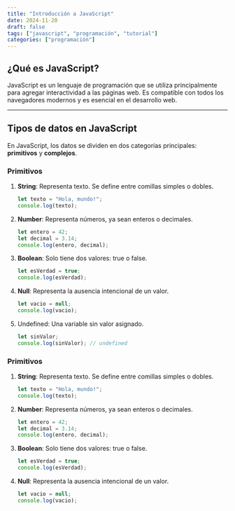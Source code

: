 ```yaml
---
title: "Introducción a JavaScript"
date: 2024-11-20
draft: false
tags: ["javascript", "programación", "tutorial"]
categories: ["programación"]
---
```


## **¿Qué es JavaScript?**

JavaScript es un lenguaje de programación que se utiliza principalmente para agregar interactividad a las páginas web. Es compatible con todos los navegadores modernos y es esencial en el desarrollo web.

---

## **Tipos de datos en JavaScript**

En JavaScript, los datos se dividen en dos categorías principales: **primitivos** y **complejos**.

### **Primitivos**
1. **String**: Representa texto. Se define entre comillas simples o dobles.
   ```javascript
   let texto = "Hola, mundo!";
   console.log(texto);
2. **Number**: Representa números, ya sean enteros o decimales.
   ```javascript
   let entero = 42;
   let decimal = 3.14;
   console.log(entero, decimal);
3. **Boolean**: Solo tiene dos valores: true o false.
   ```javascript
   let esVerdad = true;
   console.log(esVerdad);
4. **Null**: Representa la ausencia intencional de un valor.
   ```javascript
   let vacio = null;
   console.log(vacio);
5. Undefined: Una variable sin valor asignado.
   ```javascript
   let sinValor;
   console.log(sinValor); // undefined

### **Primitivos**

1. **String**: Representa texto. Se define entre comillas simples o dobles.
   ```javascript
   let texto = "Hola, mundo!";
   console.log(texto);
2. **Number**: Representa números, ya sean enteros o decimales.
   ```javascript
   let entero = 42;
   let decimal = 3.14;
   console.log(entero, decimal);
3. **Boolean**: Solo tiene dos valores: true o false.
   ```javascript
   let esVerdad = true;
   console.log(esVerdad);
4. **Null**: Representa la ausencia intencional de un valor.
   ```javascript
   let vacio = null;
   console.log(vacio);